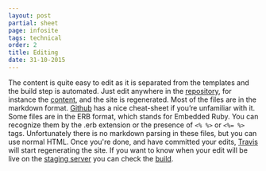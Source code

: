 ```yaml
---
layout: post
partial: sheet
page: infosite
tags: technical
order: 2
title: Editing
date: 31-10-2015
---
```

The content is quite easy to edit as it is separated from the templates and the build step is automated. Just edit anywhere in the [repository](https://github.com/OffCourse/offcourse-documentation/tree/master/source/content), for instance the [content](https://github.com/OffCourse/offcourse-documentation/tree/master/source/content), and the site is regenerated. Most of the files are in the markdown format. [Github](https://github.com/adam-p/markdown-here/wiki/Markdown-Cheatsheet) has a nice cheat-sheet if you’re unfamiliar with it. Some files are in the ERB format, which stands for Embedded Ruby. You can recognize them by the .erb extension or the presence of ```<% %>``` or ```<%= %>``` tags. Unfortunately there is no markdown parsing in these files, but you can use normal HTML. Once you're done, and have committed your edits, [Travis](https://travis-ci.org/) will start regenerating the site. If you want to know when your edit will be live on the [staging server](http://user-staging.offcourse.io) you can check the [build](https://travis-ci.org/OffCourse/offcourse-documentation). 
